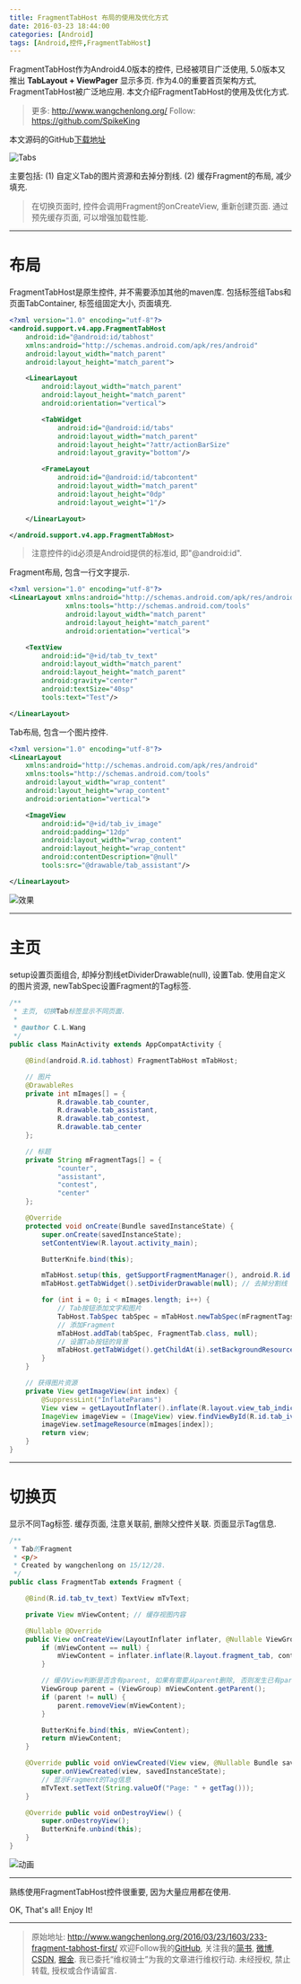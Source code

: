 ```yaml
---
title: FragmentTabHost 布局的使用及优化方式
date: 2016-03-23 18:44:00
categories: [Android]
tags: [Android,控件,FragmentTabHost]
---
```


FragmentTabHost作为Android4.0版本的控件, 已经被项目广泛使用, 5.0版本又推出 **TabLayout + ViewPager** 显示多页. 作为4.0的重要首页架构方式, FragmentTabHost被广泛地应用. 本文介绍FragmentTabHost的使用及优化方式.

<!-- more -->
> 更多: http://www.wangchenlong.org/
> Follow: https://github.com/SpikeKing

本文源码的GitHub[下载地址](https://github.com/SpikeKing/TestFragmentTabHost)

![Tabs](233-fragment-tabhost-first/tabhost-logo.jpg)

主要包括:
(1) 自定义Tab的图片资源和去掉分割线.
(2) 缓存Fragment的布局, 减少填充.

> 在切换页面时, 控件会调用Fragment的onCreateView, 重新创建页面. 
> 通过预先缓存页面, 可以增强加载性能. 

---

# 布局

FragmentTabHost是原生控件, 并不需要添加其他的maven库. 
包括标签组Tabs和页面TabContainer, 标签组固定大小, 页面填充.
```xml
<?xml version="1.0" encoding="utf-8"?>
<android.support.v4.app.FragmentTabHost
    android:id="@android:id/tabhost"
    xmlns:android="http://schemas.android.com/apk/res/android"
    android:layout_width="match_parent"
    android:layout_height="match_parent">

    <LinearLayout
        android:layout_width="match_parent"
        android:layout_height="match_parent"
        android:orientation="vertical">

        <TabWidget
            android:id="@android:id/tabs"
            android:layout_width="match_parent"
            android:layout_height="?attr/actionBarSize"
            android:layout_gravity="bottom"/>

        <FrameLayout
            android:id="@android:id/tabcontent"
            android:layout_width="match_parent"
            android:layout_height="0dp"
            android:layout_weight="1"/>

    </LinearLayout>

</android.support.v4.app.FragmentTabHost>
```

> 注意控件的id必须是Android提供的标准id, 即"@android:id".

Fragment布局, 包含一行文字提示.
```xml
<?xml version="1.0" encoding="utf-8"?>
<LinearLayout xmlns:android="http://schemas.android.com/apk/res/android"
              xmlns:tools="http://schemas.android.com/tools"
              android:layout_width="match_parent"
              android:layout_height="match_parent"
              android:orientation="vertical">

    <TextView
        android:id="@+id/tab_tv_text"
        android:layout_width="match_parent"
        android:layout_height="match_parent"
        android:gravity="center"
        android:textSize="40sp"
        tools:text="Test"/>

</LinearLayout>
```

Tab布局, 包含一个图片控件.
```xml
<?xml version="1.0" encoding="utf-8"?>
<LinearLayout
    xmlns:android="http://schemas.android.com/apk/res/android"
    xmlns:tools="http://schemas.android.com/tools"
    android:layout_width="wrap_content"
    android:layout_height="wrap_content"
    android:orientation="vertical">

    <ImageView
        android:id="@+id/tab_iv_image"
        android:padding="12dp"
        android:layout_width="wrap_content"
        android:layout_height="wrap_content"
        android:contentDescription="@null"
        tools:src="@drawable/tab_assistant"/>

</LinearLayout>
```

![效果](233-fragment-tabhost-first/tabhost-demo.png)

---

# 主页

setup设置页面组合, 却掉分割线etDividerDrawable(null), 设置Tab.
使用自定义的图片资源, newTabSpec设置Fragment的Tag标签.
```java
/**
 * 主页, 切换Tab标签显示不同页面.
 *
 * @author C.L.Wang
 */
public class MainActivity extends AppCompatActivity {

    @Bind(android.R.id.tabhost) FragmentTabHost mTabHost;

    // 图片
    @DrawableRes
    private int mImages[] = {
            R.drawable.tab_counter,
            R.drawable.tab_assistant,
            R.drawable.tab_contest,
            R.drawable.tab_center
    };

    // 标题
    private String mFragmentTags[] = {
            "counter",
            "assistant",
            "contest",
            "center"
    };

    @Override
    protected void onCreate(Bundle savedInstanceState) {
        super.onCreate(savedInstanceState);
        setContentView(R.layout.activity_main);

        ButterKnife.bind(this);

        mTabHost.setup(this, getSupportFragmentManager(), android.R.id.tabcontent);
        mTabHost.getTabWidget().setDividerDrawable(null); // 去掉分割线

        for (int i = 0; i < mImages.length; i++) {
            // Tab按钮添加文字和图片
            TabHost.TabSpec tabSpec = mTabHost.newTabSpec(mFragmentTags[i]).setIndicator(getImageView(i));
            // 添加Fragment
            mTabHost.addTab(tabSpec, FragmentTab.class, null);
            // 设置Tab按钮的背景
            mTabHost.getTabWidget().getChildAt(i).setBackgroundResource(R.color.pedo_actionbar_bkg);
        }
    }

    // 获得图片资源
    private View getImageView(int index) {
        @SuppressLint("InflateParams")
        View view = getLayoutInflater().inflate(R.layout.view_tab_indicator, null);
        ImageView imageView = (ImageView) view.findViewById(R.id.tab_iv_image);
        imageView.setImageResource(mImages[index]);
        return view;
    }
}
```

---

# 切换页

显示不同Tag标签. 缓存页面, 注意关联前, 删除父控件关联. 页面显示Tag信息. 
```java
/**
 * Tab的Fragment
 * <p/>
 * Created by wangchenlong on 15/12/28.
 */
public class FragmentTab extends Fragment {

    @Bind(R.id.tab_tv_text) TextView mTvText;

    private View mViewContent; // 缓存视图内容

    @Nullable @Override
    public View onCreateView(LayoutInflater inflater, @Nullable ViewGroup container, @Nullable Bundle savedInstanceState) {
        if (mViewContent == null) {
            mViewContent = inflater.inflate(R.layout.fragment_tab, container, false);
        }

        // 缓存View判断是否含有parent, 如果有需要从parent删除, 否则发生已有parent的错误.
        ViewGroup parent = (ViewGroup) mViewContent.getParent();
        if (parent != null) {
            parent.removeView(mViewContent);
        }

        ButterKnife.bind(this, mViewContent);
        return mViewContent;
    }

    @Override public void onViewCreated(View view, @Nullable Bundle savedInstanceState) {
        super.onViewCreated(view, savedInstanceState);
        // 显示Fragment的Tag信息
        mTvText.setText(String.valueOf("Page: " + getTag()));
    }

    @Override public void onDestroyView() {
        super.onDestroyView();
        ButterKnife.unbind(this);
    }
}
```

![动画](233-fragment-tabhost-first/tabhost-anim.gif)

---

熟练使用FragmentTabHost控件很重要, 因为大量应用都在使用.

OK, That's all!  Enjoy It!

---

> 原始地址: 
> http://www.wangchenlong.org/2016/03/23/1603/233-fragment-tabhost-first/
> 欢迎Follow我的[GitHub](https://github.com/SpikeKing), 关注我的[简书](http://www.jianshu.com/users/e2b4dd6d3eb4/latest_articles), [微博](http://weibo.com/u/2852941392), [CSDN](http://blog.csdn.net/caroline_wendy), [掘金](http://gold.xitu.io/#/user/56de98c2f3609a005442ec58). 
> 我已委托“维权骑士”为我的文章进行维权行动. 未经授权, 禁止转载, 授权或合作请留言.

